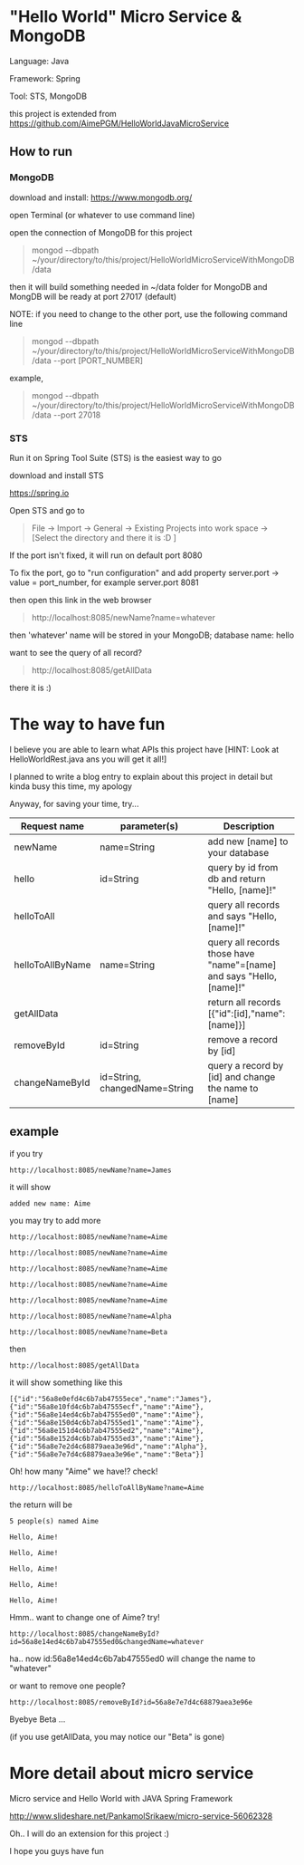 # "Hello World" Micro Service & MongoDB

Language: Java

Framework: Spring

Tool: STS, MongoDB

this project is extended from https://github.com/AimePGM/HelloWorldJavaMicroService

## How to run

### MongoDB

download and install: https://www.mongodb.org/

open Terminal (or whatever to use command line)

open the connection of MongoDB for this project

> mongod --dbpath ~/your/directory/to/this/project/HelloWorldMicroServiceWithMongoDB/data

then it will build something needed in ~/data folder for MongoDB and MongDB will be ready at port 27017 (default)

NOTE: if you need to change to the other port, use the following command line

> mongod --dbpath ~/your/directory/to/this/project/HelloWorldMicroServiceWithMongoDB/data --port [PORT_NUMBER]

example, 

> mongod --dbpath ~/your/directory/to/this/project/HelloWorldMicroServiceWithMongoDB/data --port 27018

### STS

Run it on Spring Tool Suite (STS) is the easiest way to go

download and install STS

https://spring.io

Open STS and go to

> File -> Import -> General -> Existing Projects into work space -> [Select the directory and there it is :D ]

If the port isn't fixed, it will run on default port 8080

To fix the port, go to "run configuration" and add property server.port -> value = port_number, for example server.port 8081 

then open this link in the web browser

> http://localhost:8085/newName?name=whatever

then 'whatever' name will be stored in your MongoDB; database name: hello

want to see the query of all record?

> http://localhost:8085/getAllData

there it is :)

# The way to have fun 

I believe you are able to learn what APIs this project have [HINT: Look at HelloWorldRest.java ans you will get it all!]

I planned to write a blog entry to explain about this project in detail but kinda busy this time, my apology

Anyway, for saving your time, try...

Request name     | parameter(s) | Description
-----------------|--------------|-------------------------------
newName          | name=String  				 | add new [name] to your database
hello            | id=String    				 | query by id from db and return "Hello, [name]!"
helloToAll       |             					 | query all records and says "Hello, [name]!"
helloToAllByName | name=String  				 | query all records those have "name"=[name] and says "Hello, [name]!"
getAllData       |              				 | return all records [{"id":[id],"name":[name]}]
removeById		 | id=String					 | remove a record by [id]
changeNameById   | id=String, changedName=String | query a record by [id] and change the name to [name]


## example

if you try

```
http://localhost:8085/newName?name=James
```

it will show

```
added new name: Aime
```

you may try to add more

```
http://localhost:8085/newName?name=Aime

http://localhost:8085/newName?name=Aime

http://localhost:8085/newName?name=Aime

http://localhost:8085/newName?name=Aime

http://localhost:8085/newName?name=Aime

http://localhost:8085/newName?name=Alpha

http://localhost:8085/newName?name=Beta
```

then

```
http://localhost:8085/getAllData
```

it will show something like this

```
[{"id":"56a8e0efd4c6b7ab47555ece","name":"James"},{"id":"56a8e10fd4c6b7ab47555ecf","name":"Aime"},{"id":"56a8e14ed4c6b7ab47555ed0","name":"Aime"},{"id":"56a8e150d4c6b7ab47555ed1","name":"Aime"},{"id":"56a8e151d4c6b7ab47555ed2","name":"Aime"},{"id":"56a8e152d4c6b7ab47555ed3","name":"Aime"},{"id":"56a8e7e2d4c68879aea3e96d","name":"Alpha"},{"id":"56a8e7e7d4c68879aea3e96e","name":"Beta"}]
```

Oh! how many "Aime" we have!? check!

```
http://localhost:8085/helloToAllByName?name=Aime
```

the return will be

```
5 people(s) named Aime

Hello, Aime!

Hello, Aime!

Hello, Aime!

Hello, Aime!

Hello, Aime!
```

Hmm.. want to change one of Aime? try!

```
http://localhost:8085/changeNameById?id=56a8e14ed4c6b7ab47555ed0&changedName=whatever
```

ha.. now id:56a8e14ed4c6b7ab47555ed0 will change the name to "whatever"

or want to remove one people?

```
http://localhost:8085/removeById?id=56a8e7e7d4c68879aea3e96e
```

Byebye Beta ...

(if you use getAllData, you may notice our "Beta" is gone)

# More detail about micro service

Micro service and Hello World with JAVA Spring Framework

http://www.slideshare.net/PankamolSrikaew/micro-service-56062328

Oh.. I will do an extension for this project :)

I hope you guys have fun